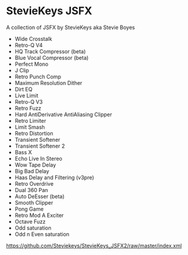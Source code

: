 # StevieKeys JSFX

A collection of JSFX by StevieKeys aka Stevie Boyes

* Wide Crosstalk
* Retro-Q V4
* HQ Track Compressor (beta)
* Blue Vocal Compressor (beta)
* Perfect Mono
* J Clip
* Retro Punch Comp
* Maximum Resolution Dither
* Dirt EQ
* Live Limit
* Retro-Q V3
* Retro Fuzz
* Hard AntiDerivative AntiAliasing Clipper
* Retro Limiter
* Limit Smash
* Retro Distortion
* Transient Softener
* Transient Softener 2
* Bass X
* Echo Live In Stereo
* Wow Tape Delay
* Big Bad Delay
* Haas Delay and Filtering (v3pre)
* Retro Overdrive
* Dual 360 Pan
* Auto DeEsser (beta)
* Smooth Clipper
* Pong Game
* Retro Mod A Exciter
* Octave Fuzz
* Odd saturation
* Odd n Even saturation

https://github.com/Steviekeys/StevieKeys_JSFX2/raw/master/index.xml
